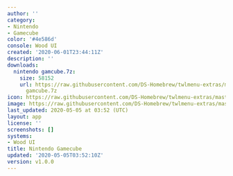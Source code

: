 ```yaml
---
author: ''
category:
- Nintendo
- Gamecube
color: '#4e586d'
console: Wood UI
created: '2020-06-01T23:44:11Z'
description: ''
downloads:
  nintendo gamcube.7z:
    size: 58152
    url: https://raw.githubusercontent.com/DS-Homebrew/twlmenu-extras/master/_nds/TWiLightMenu/akmenu/themes/nintendo
      gamcube.7z
icon: https://raw.githubusercontent.com/DS-Homebrew/twlmenu-extras/master/_nds/TWiLightMenu/akmenu/themes/meta/nintendo%20gamcube/icon.png
image: https://raw.githubusercontent.com/DS-Homebrew/twlmenu-extras/master/_nds/TWiLightMenu/akmenu/themes/meta/nintendo%20gamcube/icon.png
last_updated: 2020-05-05 at 03:52 (UTC)
layout: app
license: ''
screenshots: []
systems:
- Wood UI
title: Nintendo Gamecube
updated: '2020-05-05T03:52:10Z'
version: v1.0.0
---
```

